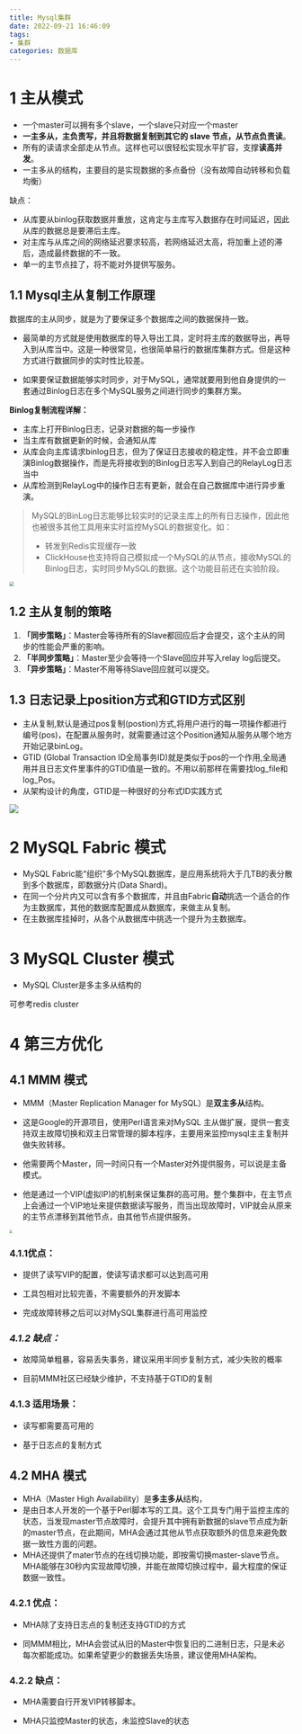 ```yaml
---
title: Mysql集群
date: 2022-09-21 16:46:09
tags:
- 集群
categories: 数据库
---
```


# 1 主从模式

- 一个master可以拥有多个slave，一个slave只对应一个master
- **一主多从，主负责写，并且将数据复制到其它的 slave 节点，从节点负责读**。
- 所有的读请求全部走从节点。这样也可以很轻松实现水平扩容，支撑**读高并发**。
- 一主多从的结构，主要目的是实现数据的多点备份（没有故障自动转移和负载均衡）

缺点：

- 从库要从binlog获取数据并重放，这肯定与主库写入数据存在时间延迟，因此从库的数据总是要滞后主库。
- 对主库与从库之间的网络延迟要求较高，若网络延迟太高，将加重上述的滞后，造成最终数据的不一致。
- 单一的主节点挂了，将不能对外提供写服务。

## 1.1 Mysql主从复制工作原理

数据库的主从同步，就是为了要保证多个数据库之间的数据保持一致。

- 最简单的方式就是使用数据库的导入导出工具，定时将主库的数据导出，再导入到从库当中。这是一种很常见，也很简单易行的数据库集群方式。但是这种方式进行数据同步的实时性比较差。

- 如果要保证数据能够实时同步，对于MySQL，通常就要用到他自身提供的一套通过Binlog日志在多个MySQL服务之间进行同步的集群方案。

**Binlog复制流程详解：**

- 主库上打开Binlog日志，记录对数据的每一步操作
- 当主库有数据更新的时候，会通知从库
- 从库会向主库请求binlog日志，但为了保证日志接收的稳定性，并不会立即重演Binlog数据操作，而是先将接收到的Binlog日志写入到自己的RelayLog日志当中
- 从库检测到RelayLog中的操作日志有更新，就会在自己数据库中进行异步重演。

> MySQL的BinLog日志能够比较实时的记录主库上的所有日志操作，因此他也被很多其他工具用来实时监控MySQL的数据变化。如：
>
> - 转发到Redis实现缓存一致
> - ClickHouse也支持将自己模拟成一个MySQL的从节点，接收MySQL的Binlog日志，实时同步MySQL的数据。这个功能目前还在实验阶段。

<img src="https://tva1.sinaimg.cn/large/e6c9d24ely1h6ebqmc9chj20ua0kmq4t.jpg" style="zoom: 50%;" />

## 1.2 主从复制的策略

1. **「同步策略」**：Master会等待所有的Slave都回应后才会提交，这个主从的同步的性能会严重的影响。
2. **「半同步策略」**：Master至少会等待一个Slave回应并写入relay log后提交。
3. **「异步策略」**：Master不用等待Slave回应就可以提交。

## 1.3 **日志记录上position方式和GTID方式区别**

- 主从复制,默认是通过pos复制(postion)方式,将用户进行的每一项操作都进行编号(pos)，在配置从服务时，就需要通过这个Position通知从服务从哪个地方开始记录binLog。
- GTID (Global Transaction ID全局事务ID)就是类似于pos的一个作用,全局通用并且日志文件里事件的GTID值是一致的。不用以前那样在需要找log_file和log_Pos。
- 从架构设计的角度，GTID是一种很好的分布式ID实践方式

![](https://tva1.sinaimg.cn/large/e6c9d24ely1h6fgijvehcj217408cmzv.jpg)

# 2 MySQL Fabric 模式

- MySQL Fabric能“组织”多个MySQL数据库，是应用系统将大于几TB的表分散到多个数据库，即数据分片(Data Shard)。
- 在同一个分片内又可以含有多个数据库，并且由Fabric**自动**挑选一个适合的作为主数据库，其他的数据库配置成从数据库，来做主从复制。
- 在主数据库挂掉时，从各个从数据库中挑选一个提升为主数据库。

# 3 MySQL Cluster 模式

- MySQL Cluster是多主多从结构的

可参考redis cluster

# 4 第三方优化

## 4.1 MMM 模式

- MMM（Master Replication Manager for MySQL）是**双主多从**结构。

- 这是Google的开源项目，使用Perl语言来对MySQL 主从做扩展，提供一套支持双主故障切换和双主日常管理的脚本程序，主要用来监控mysql主主复制并做失败转移。
- 他需要两个Master，同一时间只有一个Master对外提供服务，可以说是主备模式。
- 他是通过一个VIP(虚拟IP)的机制来保证集群的高可用。整个集群中，在主节点上会通过一个VIP地址来提供数据读写服务，而当出现故障时，VIP就会从原来的主节点漂移到其他节点，由其他节点提供服务。

<img src="https://tva1.sinaimg.cn/large/e6c9d24ely1h6fg0g0yagj20o20p2ta5.jpg" style="zoom:33%;" />

### 4.1.1优点：

- 提供了读写VIP的配置，使读写请求都可以达到高可用

- 工具包相对比较完善，不需要额外的开发脚本

- 完成故障转移之后可以对MySQL集群进行高可用监控

### *4.1.2 缺点：*

- 故障简单粗暴，容易丢失事务，建议采用半同步复制方式，减少失败的概率

- 目前MMM社区已经缺少维护，不支持基于GTID的复制

### 4.1.3 **适用场景：**

- 读写都需要高可用的

- 基于日志点的复制方式

## 4.2 **MHA** 模式

- MHA（Master High Availability）是**多主多从**结构，
- 是由日本人开发的一个基于Perl脚本写的工具。这个工具专门用于监控主库的状态，当发现master节点故障时，会提升其中拥有新数据的slave节点成为新的master节点，在此期间，MHA会通过其他从节点获取额外的信息来避免数据一致性方面的问题。
- MHA还提供了mater节点的在线切换功能，即按需切换master-slave节点。MHA能够在30秒内实现故障切换，并能在故障切换过程中，最大程度的保证数据一致性。

### 4.2.1 优点：

- MHA除了支持日志点的复制还支持GTID的方式

- 同MMM相比，MHA会尝试从旧的Master中恢复旧的二进制日志，只是未必每次都能成功。如果希望更少的数据丢失场景，建议使用MHA架构。

### 4.2.2 缺点：

- MHA需要自行开发VIP转移脚本。

- MHA只监控Master的状态，未监控Slave的状态

